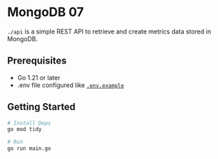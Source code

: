 # MongoDB 07

`./api` is a simple REST API to retrieve and create metrics data stored in MongoDB.

## Prerequisites

- Go 1.21 or later
- .env file configured like [`.env.example`](.env.example)

## Getting Started

```sh
# Install Deps
go mod tidy

# Run
go run main.go
```
